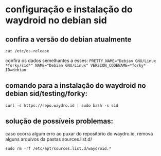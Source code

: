 # configuração e instalação do waydroid no debian sid 

## confira a versão do debian atualmente
``cat /etc/os-release``

confira os dados semelhantes a esses:
``
PRETTY_NAME="Debian GNU/Linux *forky/sid*"
NAME="Debian GNU/Linux"
VERSION_CODENAME=*forky*
ID=debian
``

## comando para a instalação do waydroid no debian sid/testing/forky:
``curl -s https://repo.waydro.id | sudo bash -s sid``

## solução de possíveis problemas:
caso ocorra algum erro ao puxar do repositório do waydro.id, remova alguns arquivos da pastas sources.list.d/

``sudo rm -rf /etc/apt/sources.list.d/waydroid.*``
